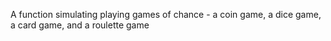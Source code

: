 A function simulating playing games of chance - a coin game, a dice game, a card game, and a roulette game
